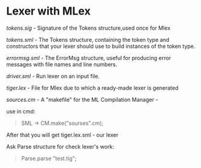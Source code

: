 # Lexer with MLex
_tokens.sig_ - Signature of the Tokens structure,used once for Mlex 

_tokens.sml_ - The Tokens structure, containing the token type and constructors that your lexer should use to build instances of the token type. 

_errormsg.sml_ - The ErrorMsg structure, useful for producing error messages with file names and line numbers.

_driver.sml_ - Run lexer on an input file.

_tiger.lex_ - File for Mlex due to which a ready-made lexer is generated

_sources.cm_ - A "makefile" for the ML Compilation Manager - 


use in cmd:

>SML -> CM.make("sourses".cm); 

After that you will get tiger.lex.sml - our lexer

Ask Parse structure for check lexer's work:

> Parse.parse "test.tig";

 
